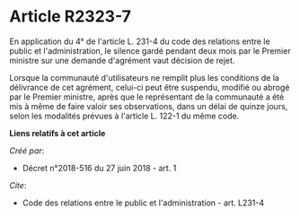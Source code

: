 # Article R2323-7

En application du 4° de l'article L. 231-4 du code des relations entre le public et l'administration, le silence gardé
pendant deux mois par le Premier ministre sur une demande d'agrément vaut décision de rejet.

Lorsque la communauté d'utilisateurs ne remplit plus les conditions de la délivrance de cet agrément, celui-ci peut être
suspendu, modifié ou abrogé par le Premier ministre, après que le représentant de la communauté a été mis à même de faire
valoir ses observations, dans un délai de quinze jours, selon les modalités prévues à l'article L. 122-1 du même code.

**Liens relatifs à cet article**

_Créé par_:

  - Décret n°2018-516 du 27 juin 2018 - art. 1

_Cite_:

  - Code des relations entre le public et l'administration - art. L231-4
